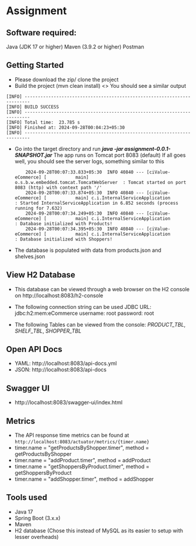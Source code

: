 # Assignment

Software required:
-----------------
Java (JDK 17 or higher)
Maven (3.9.2 or higher)
Postman 

Getting Started
----------------
- Please download the zip/ clone the project
- Build the project (mvn clean install)
  <> You should see a similar output
```  
[INFO] ------------------------------------------------------------------------
[INFO] BUILD SUCCESS
[INFO] ------------------------------------------------------------------------
[INFO] Total time:  23.785 s
[INFO] Finished at: 2024-09-28T00:04:23+05:30
[INFO] ------------------------------------------------------------------------
```
- Go into the target directory and run ***java -jar assignment-0.0.1-SNAPSHOT.jar***
    The app runs on Tomcat port 8083 (default)
    If all goes well, you should see the server logs, something similar to this

  ```
      2024-09-28T00:07:33.833+05:30  INFO 40840 --- [ciValue-eCommerce] [           main] o.s.b.w.embedded.tomcat.TomcatWebServer  : Tomcat started on port 8083 (http) with context path '/'
      2024-09-28T00:07:33.874+05:30  INFO 40840 --- [ciValue-eCommerce] [           main] c.i.InternalServiceApplication           : Started InternalServiceApplication in 6.852 seconds (process running for 7.632)
      2024-09-28T00:07:34.249+05:30  INFO 40840 --- [ciValue-eCommerce] [           main] c.i.InternalServiceApplication           : Database initialized with Products!
      2024-09-28T00:07:34.395+05:30  INFO 40840 --- [ciValue-eCommerce] [           main] c.i.InternalServiceApplication           : Database initialized with Shoppers!
  ```

- The database is populated with data from products.json and shelves.json

View H2 Database
----------------
- This database can be viewed through a web browser on the H2 console
  on http://localhost:8083/h2-console
  
- The following connection string can be used
  JDBC URL: jdbc:h2:mem:eCommerce
  username: root
  password: root

- The following Tables can be viewed from the console: *PRODUCT_TBL*, *SHELF_TBL*, *SHOPPER_TBL*
  
Open API Docs
-------------
- YAML: http://localhost:8083/api-docs.yml
- JSON: http://localhost:8083/api-docs

Swagger UI
----------
- http://localhost:8083/swagger-ui/index.html

Metrics
-------
- The API response time metrics can be found at 
```http://localhost:8083/actuator/metrics/{timer.name}```
- timer.name = "getProductsByShopper.timer", method = getProductsByShopper
- timer.name = "addProduct.timer", method = addProduct
- timer.name = "getShoppersByProduct.timer", method = getShoppersByProduct
- timer.name = "addShopper.timer", method = addShopper

Tools used
----------
- Java 17
- Spring Boot (3.x.x)
- Maven
- H2 database (Chose this instead of MySQL as its easier to setup with lesser overheads)
